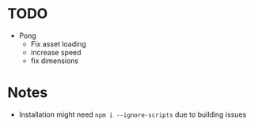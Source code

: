 # TODO

- Pong
  - Fix asset loading
  - increase speed
  - fix dimensions

# Notes

- Installation might need `npm i --ignore-scripts` due to building issues
